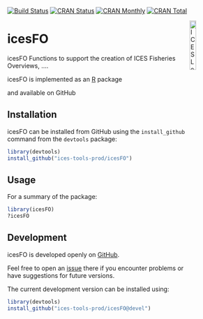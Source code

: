 [![Build Status](https://travis-ci.org/ices-tools-prod/icesFO.svg?branch=master)](https://travis-ci.org/ices-tools-prod/icesFO)
[![CRAN Status](http://r-pkg.org/badges/version/icesFO)](https://cran.r-project.org/package=icesFO)
[![CRAN Monthly](http://cranlogs.r-pkg.org/badges/icesFO)](https://cran.r-project.org/package=icesFO)
[![CRAN Total](http://cranlogs.r-pkg.org/badges/grand-total/icesFO)](https://cran.r-project.org/package=icesFO)

[<img align="right" alt="ICES Logo" width="17%" height="17%" src="http://ices.dk/_layouts/15/1033/images/icesimg/iceslogo.png">](http://ices.dk)

icesFO
=======

icesFO Functions to support the creation of ICES Fisheries Overviews, ....

icesFO is implemented as an [R](https://www.r-project.org) package 
<!-- and available on [CRAN](https://cran.r-project.org/package=icesFO). -->
and available on GitHub 

Installation
------------

icesFO can be installed from GitHub using the `install_github` command from the
`devtools` package:

```R
library(devtools)
install_github("ices-tools-prod/icesFO")
```

Usage
-----

For a summary of the package:

```R
library(icesFO)
?icesFO
```


Development
-----------

icesFO is developed openly on
[GitHub](https://github.com/ices-tools-prod/icesFO).

Feel free to open an
[issue](https://github.com/ices-tools-prod/icesFO/issues) there if you
encounter problems or have suggestions for future versions.

The current development version can be installed using:

```R
library(devtools)
install_github("ices-tools-prod/icesFO@devel")
```
